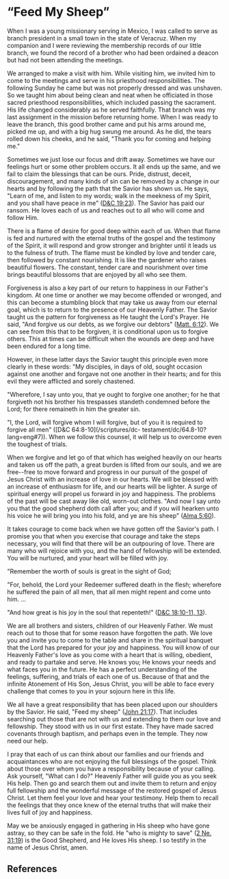 # “Feed My Sheep”

When I was a young missionary serving in Mexico, I was called to serve as
branch president in a small town in the state of Veracruz. When my companion
and I were reviewing the membership records of our little branch, we found the
record of a brother who had been ordained a deacon but had not been attending
the meetings.

We arranged to make a visit with him. While visiting him, we invited him to
come to the meetings and serve in his priesthood responsibilities. The
following Sunday he came but was not properly dressed and was unshaven. So we
taught him about being clean and neat when he officiated in those sacred
priesthood responsibilities, which included passing the sacrament. His life
changed considerably as he served faithfully. That branch was my last
assignment in the mission before returning home. When I was ready to leave the
branch, this good brother came and put his arms around me, picked me up, and
with a big hug swung me around. As he did, the tears rolled down his cheeks,
and he said, "Thank you for coming and helping me."

Sometimes we just lose our focus and drift away. Sometimes we have our
feelings hurt or some other problem occurs. It all ends up the same, and we
fail to claim the blessings that can be ours. Pride, distrust, deceit,
discouragement, and many kinds of sin can be removed by a change in our hearts
and by following the path that the Savior has shown us. He says, "Learn of me,
and listen to my words; walk in the meekness of my Spirit, and you shall have
peace in me" ([D&amp;C 19:23](/scriptures/dc-testament/dc/19.23?lang=eng#22)).
The Savior has paid our ransom. He loves each of us and reaches out to all who
will come and follow Him.

There is a flame of desire for good deep within each of us. When that flame is
fed and nurtured with the eternal truths of the gospel and the testimony of
the Spirit, it will respond and grow stronger and brighter until it leads us
to the fulness of truth. The flame must be kindled by love and tender care,
then followed by constant nourishing. It is like the gardener who raises
beautiful flowers. The constant, tender care and nourishment over time brings
beautiful blossoms that are enjoyed by all who see them.

Forgiveness is also a key part of our return to happiness in our Father's
kingdom. At one time or another we may become offended or wronged, and this
can become a stumbling block that may take us away from our eternal goal,
which is to return to the presence of our Heavenly Father. The Savior taught
us the pattern for forgiveness as He taught the Lord's Prayer. He said, "And
forgive us our debts, as we forgive our debtors" ([Matt.
6:12](/scriptures/nt/matt/6.12?lang=eng#11)). We can see from this that to be
forgiven, it is conditional upon us to forgive others. This at times can be
difficult when the wounds are deep and have been endured for a long time.

However, in these latter days the Savior taught this principle even more
clearly in these words: "My disciples, in days of old, sought occasion against
one another and forgave not one another in their hearts; and for this evil
they were afflicted and sorely chastened.

"Wherefore, I say unto you, that ye ought to forgive one another; for he that
forgiveth not his brother his trespasses standeth condemned before the Lord;
for there remaineth in him the greater sin.

"I, the Lord, will forgive whom I will forgive, but of you it is required to
forgive all men" ([D&amp;C 64:8-10](/scriptures/dc-
testament/dc/64.8-10?lang=eng#7)). When we follow this counsel, it will help
us to overcome even the toughest of trials.

When we forgive and let go of that which has weighed heavily on our hearts and
taken us off the path, a great burden is lifted from our souls, and we are
free--free to move forward and progress in our pursuit of the gospel of Jesus
Christ with an increase of love in our hearts. We will be blessed with an
increase of enthusiasm for life, and our hearts will be lighter. A surge of
spiritual energy will propel us forward in joy and happiness. The problems of
the past will be cast away like old, worn-out clothes. "And now I say unto you
that the good shepherd doth call after you; and if you will hearken unto his
voice he will bring you into his fold, and ye are his sheep" ([Alma
5:60](/scriptures/bofm/alma/5.60?lang=eng#59)).

It takes courage to come back when we have gotten off the Savior's path. I
promise you that when you exercise that courage and take the steps necessary,
you will find that there will be an outpouring of love. There are many who
will rejoice with you, and the hand of fellowship will be extended. You will
be nurtured, and your heart will be filled with joy.

"Remember the worth of souls is great in the sight of God;

"For, behold, the Lord your Redeemer suffered death in the flesh; wherefore he
suffered the pain of all men, that all men might repent and come unto him. ...

"And how great is his joy in the soul that repenteth!" ([D&amp;C 18:10-11,
13](/scriptures/dc-testament/dc/18.10-11,13?lang=eng#9)).

We are all brothers and sisters, children of our Heavenly Father. We must
reach out to those that for some reason have forgotten the path. We love you
and invite you to come to the table and share in the spiritual banquet that
the Lord has prepared for your joy and happiness. You will know of our
Heavenly Father's love as you come with a heart that is willing, obedient, and
ready to partake and serve. He knows you; He knows your needs and what faces
you in the future. He has a perfect understanding of the feelings, suffering,
and trials of each one of us. Because of that and the infinite Atonement of
His Son, Jesus Christ, you will be able to face every challenge that comes to
you in your sojourn here in this life.

We all have a great responsibility that has been placed upon our shoulders by
the Savior. He said, "Feed my sheep" ([John
21:17](/scriptures/nt/john/21.17?lang=eng#16)). That includes searching out
those that are not with us and extending to them our love and fellowship. They
stood with us in our first estate. They have made sacred covenants through
baptism, and perhaps even in the temple. They now need our help.

I pray that each of us can think about our families and our friends and
acquaintances who are not enjoying the full blessings of the gospel. Think
about those over whom you have a responsibility because of your calling. Ask
yourself, "What can I do?" Heavenly Father will guide you as you seek His
help. Then go and search them out and invite them to return and enjoy full
fellowship and the wonderful message of the restored gospel of Jesus Christ.
Let them feel your love and hear your testimony. Help them to recall the
feelings that they once knew of the eternal truths that will make their lives
full of joy and happiness.

May we be anxiously engaged in gathering in His sheep who have gone astray, so
they can be safe in the fold. He "who is mighty to save" ([2 Ne.
31:19](/scriptures/bofm/2-ne/31.19?lang=eng#18)) is the Good Shepherd, and He
loves His sheep. I so testify in the name of Jesus Christ, amen.

## References

